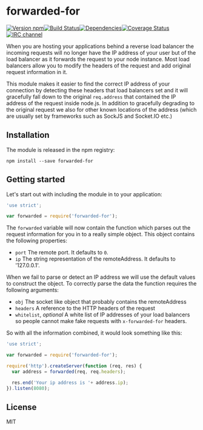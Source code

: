 # forwarded-for

[![Version npm](http://img.shields.io/npm/v/forwarded-for.svg?style=flat-square)](http://browsenpm.org/package/forwarded-for)[![Build Status](http://img.shields.io/travis/primus/forwarded-for/master.svg?style=flat-square)](https://travis-ci.org/primus/forwarded-for)[![Dependencies](https://img.shields.io/david/primus/forwarded-for.svg?style=flat-square)](https://david-dm.org/primus/forwarded-for)[![Coverage Status](http://img.shields.io/coveralls/primus/forwarded-for/master.svg?style=flat-square)](https://coveralls.io/r/primus/forwarded-for?branch=master)[![IRC channel](http://img.shields.io/badge/IRC-irc.freenode.net%23primus-00a8ff.svg?style=flat-square)](http://webchat.freenode.net/?channels=primus)

When you are hosting your applications behind a reverse load balancer the
incoming requests will no longer have the IP address of your user but of the
load balancer as it forwards the request to your node instance. Most load
balancers allow you to modify the headers of the request and add original
request information in it.

This module makes it easier to find the correct IP address of your connection by
detecting these headers that load balancers set and it will gracefully fall down
to the original `req.address` that contained the IP address of the request
inside node.js. In addition to gracefully degrading to the original request we
also for other known locations of the address (which are usually set by
frameworks such as SockJS and Socket.IO etc.)

## Installation

The module is released in the npm registry:

```
npm install --save forwarded-for
```

## Getting started

Let's start out with including the module in to your application:

```js
'use strict';

var forwarded = require('forwarded-for');
```

The `forwarded` variable will now contain the function which parses out the
request information for you in to a really simple object. This object contains
the following properties:

- `port` The remote port. It defaults to `0`.
- `ip` The string representation of the remoteAddress. It defaults to '127.0.0.1'.

When we fail to parse or detect an IP address we will use the default values to
construct the object. To correctly parse the data the function requires the
following arguments:

- `obj` The socket like object that probably contains the remoteAddress
- `headers` A reference to the HTTP headers of the request
- `whitelist`, _optional_ A white list of IP addresses of your load balancers so
  people cannot make fake requests with `x-forwarded-for` headers.

So with all the information combined, it would look something like this:

```js
'use strict';

var forwarded = require('forwarded-for');

require('http').createServer(function (req, res) {
  var address = forwarded(req, req.headers);

  res.end('Your ip address is '+ address.ip);
}).listen(8080);
```

## License

MIT
